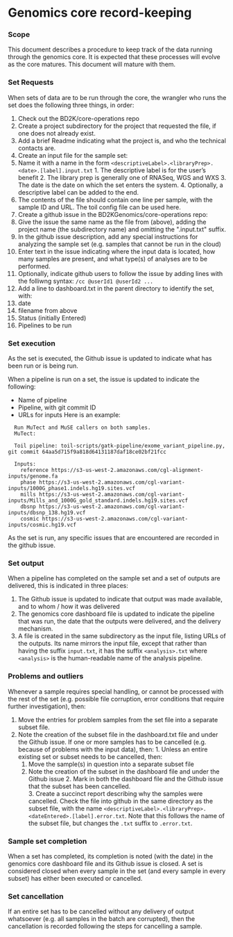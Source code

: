 # Genomics core record-keeping

### Scope

This document describes a procedure to keep track of the data running through the genomics core.  It is expected that these processes will evolve as the core matures.  This document will mature with them.

### Set Requests
When sets of data are to be run through the core, the wrangler who runs the set does the following three things, in order:
1. Check out the BD2K/core-operations repo
2. Create a project subdirectory for the project that requested the file, if one does not already exist.
  1. Add a brief Readme indicating what the project is, and who the technical contacts are.   
3. Create an input file for the sample set:
  1. Name it with a name in the form `<descriptiveLabel>.<libraryPrep>.<date>.[label].input.txt`
    1. The descriptive label is for the user’s benefit
    2. The library prep is generally one of RNASeq, WGS and WXS
    3. The date is the date on which the set enters the system.
    4. Optionally, a descriptive label can be added to the end.
  2. The contents of the file should contain one line per sample, with the sample ID and URL.  The toil config file can be used here.
2. Create a github issue in the BD2KGenomics/core-operations repo:
  1. Give the issue the same name as the file from (above), adding the project name (the subdirectory name) and omitting the ".input.txt" suffix.
  2. In the github issue description, add any special instructions for analyzing the sample set (e.g. samples that cannot be run in the cloud)
  3. Enter text in the issue indicating where the input data is located, how many samples are present, and what type(s) of analyses are to be performed.
  4. Optionally, indicate github users to follow the issue by adding lines with the folliwng syntax:
    `/cc @userId1 @userId2 ...`
5. Add a line to dashboard.txt in the parent directory to identify the set, with:
  1. date
  2. filename from above
  3. Status (initially Entered)
  4. Pipelines to be run
  
### Set execution
As the set is executed, the Github issue is updated to indicate what has been run or is being run.  

When a pipeline is run on a set, the issue is updated to indicate the following:
* Name of pipeline
* Pipeline, with git commit ID
* URLs for inputs
Here is an example:
```
  Run MuTect and MuSE callers on both samples.
  MuTect:

  Toil pipeline: toil-scripts/gatk-pipeline/exome_variant_pipeline.py, git commit 64aa5d715f9a818d64131187daf18ce02bf21fcc

  Inputs:
    reference https://s3-us-west-2.amazonaws.com/cgl-alignment-inputs/genome.fa
    phase https://s3-us-west-2.amazonaws.com/cgl-variant-inputs/1000G_phase1.indels.hg19.sites.vcf
    mills https://s3-us-west-2.amazonaws.com/cgl-variant-inputs/Mills_and_1000G_gold_standard.indels.hg19.sites.vcf
    dbsnp https://s3-us-west-2.amazonaws.com/cgl-variant-inputs/dbsnp_138.hg19.vcf
    cosmic https://s3-us-west-2.amazonaws.com/cgl-variant-inputs/cosmic.hg19.vcf

```
As the set is run, any specific issues that are encountered are recorded in the github issue.

### Set output
When a pipeline has completed on the sample set and a set of outputs are delivered, this is indicated in three places:
  1. The Github issue is updated to indicate that output was made available, and to whom / how it was delivered
  2. The genomics core dashboard file is updated to indicate the pipeline that was run, the date that the outputs were delivered, and the delivery mechanism.
  3. A file is created in the same subdirectory as the input file, listing URLs of the outputs.  Its name mirrors the input file, except that rather than having the suffix `input.txt`, it has the suffix `<analysis>.txt` where `<analysis>` is the human-readable name of the analysis pipeline.  

### Problems and outliers
Whenever a sample requires special handling, or cannot be processed with the rest of the set (e.g. possible file corruption, error conditions that require further investigation), then: 
  1. Move the entries for problem samples from the set file into a separate subset file.
  2. Note the creation of the subset file in the dashboard.txt file and under the Github issue.  If one or more samples has to be cancelled (e.g. because of problems with the input data), then: 
    1. Unless an entire existing set or subset needs to be cancelled, then:
      1. Move the sample(s) in question into a separate subset file 
      2. Note the creation of the subset in the dashboard file and under the Github issue
    2. Mark in both the dashboard file and the Github issue that the subset has been cancelled.  
    3. Create a succinct report describing why the samples were cancelled.  Check the file into github in the same directory as the subset file, with the name `<descriptiveLabel>.<libraryPrep>.<dateEntered>.[label].error.txt`.  Note that this follows the name of the subset file, but changes the `.txt` suffix to `.error.txt`.

### Sample set completion
When a set has completed, its completion is noted (with the date) in the genomics core dashboard file and its Github issue is closed.  A set is considered closed when every sample in the set (and every sample in every subset) has either been executed or cancelled. 

### Set cancellation
If an entire set has to be cancelled without any delivery of output whatsoever (e.g. all samples in the batch are corrupted), then the cancellation is recorded following the steps for cancelling a sample.






  
 


